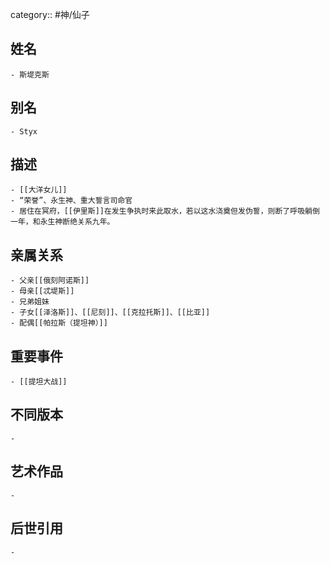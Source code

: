 category:: #神/仙子
## 姓名
	- 斯堤克斯
## 别名
	- Styx
## 描述
	- [[大洋女儿]]
	- “荣誉”、永生神、重大誓言司命官
	- 居住在冥府，[[伊里斯]]在发生争执时来此取水，若以这水浇奠但发伪誓，则断了呼吸躺倒一年，和永生神断绝关系九年。
## 亲属关系
	- 父亲[[俄刻阿诺斯]]
	- 母亲[[忒堤斯]]
	- 兄弟姐妹
	- 子女[[泽洛斯]]、[[尼刻]]、[[克拉托斯]]、[[比亚]]
	- 配偶[[帕拉斯（提坦神）]]
## 重要事件
	- [[提坦大战]]
## 不同版本
	-
## 艺术作品
	-
## 后世引用
	-
